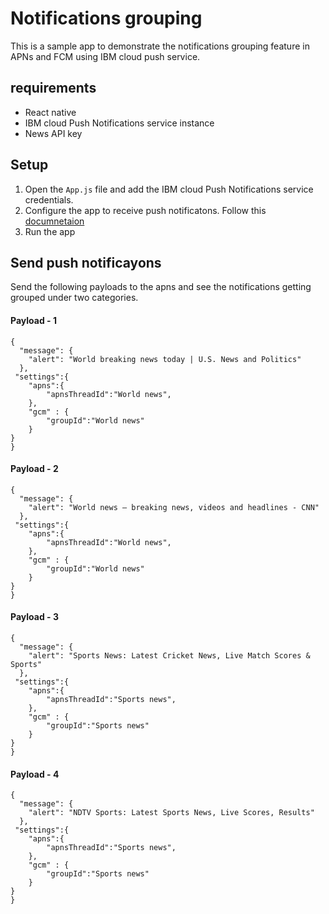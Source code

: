 # Notifications grouping

This is a sample app to demonstrate the notifications grouping feature in APNs and FCM using  IBM cloud push service. 

## requirements
- React native
- IBM cloud Push Notifications service instance 
- News API key

## Setup

1. Open the `App.js` file and add the IBM cloud Push Notifications service credentials.
2. Configure the app to receive push notificatons. Follow this [documnetaion](https://github.com/ibm-bluemix-mobile-services/bms-push-react-native)
3. Run the app

## Send push notificayons

Send the following payloads to the apns and see the notifications getting grouped under two categories.

#### Payload - 1
```
{
  "message": {
    "alert": "World breaking news today | U.S. News and Politics‎"
  },
 "settings":{
    "apns":{
        "apnsThreadId":"World news",
    },
    "gcm" : {
        "groupId":"World news"
    }
}
}
```

#### Payload - 2

```
{
  "message": {
    "alert": "World news – breaking news, videos and headlines - CNN‎"
  },
 "settings":{
    "apns":{
        "apnsThreadId":"World news",
    },
    "gcm" : {
        "groupId":"World news"
    }
}
}
```

#### Payload - 3

```
{
  "message": {
    "alert": "Sports News: Latest Cricket News, Live Match Scores & Sports‎"
  },
 "settings":{
    "apns":{
        "apnsThreadId":"Sports news",
    },
    "gcm" : {
        "groupId":"Sports news"
    }
}
}
```

#### Payload - 4

```
{
  "message": {
    "alert": "NDTV Sports: Latest Sports News, Live Scores, Results‎"
  },
 "settings":{
    "apns":{
        "apnsThreadId":"Sports news",
    },
    "gcm" : {
        "groupId":"Sports news"
    }
}
}
```

